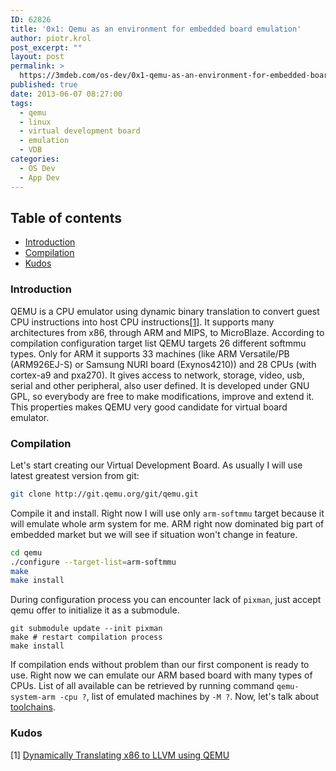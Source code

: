 ```yaml
---
ID: 62826
title: '0x1: Qemu as an environment for embedded board emulation'
author: piotr.krol
post_excerpt: ""
layout: post
permalink: >
  https://3mdeb.com/os-dev/0x1-qemu-as-an-environment-for-embedded-board-emulation/
published: true
date: 2013-06-07 08:27:00
tags:
  - qemu
  - linux
  - virtual development board
  - emulation
  - VDB
categories:
  - OS Dev
  - App Dev
---
```

## Table of contents ##

* [Introduction](/2013/06/07/qemu-as-an-environment-for-embedded-board-emulation/#intro)
* [Compilation](/2013/06/07/qemu-as-an-environment-for-embedded-board-emulation/#compilation)
* [Kudos](/2013/06/07/qemu-as-an-environment-for-embedded-board-emulation/#kudos)

<a id="intro"></a>
### Introduction ###

QEMU is a CPU emulator using dynamic binary translation to convert guest CPU
instructions into host CPU
instructions[[1]](http://infoscience.epfl.ch/record/149975/files/x86-llvm-translator-chipounov_2.pdf).
It supports many architectures from x86, through ARM and MIPS, to MicroBlaze.
According to compilation configuration target list QEMU targets 26 different
softmmu types.  Only for ARM it supports 33 machines (like ARM Versatile/PB
(ARM926EJ-S) or Samsung NURI board (Exynos4210)) and 28 CPUs (with cortex-a9 and
pxa270). It gives access to network, storage, video, usb, serial and other
peripheral, also user defined. It is developed under GNU GPL, so everybody are
free to make modifications, improve and extend it. This properties makes QEMU
very good candidate for virtual board emulator.

<a id="compilation"></a>
### Compilation ###
Let's start creating our Virtual Development Board. As usually I will use latest
greatest version from git:
```bash
git clone http://git.qemu.org/git/qemu.git
```
Compile it and install. Right now I will use only `arm-softmmu` target because it
will emulate whole arm system for me. ARM right now dominated big part of
embedded market but we will see if situation won't change in feature.
```bash
cd qemu
./configure --target-list=arm-softmmu
make
make install
```
During configuration process you can encounter lack of `pixman`, just accept qemu
offer to initialize it as a submodule.
```
git submodule update --init pixman
make # restart compilation process
make install
```
If compilation ends without problem than our first component is ready to use.
Right now we can emulate our ARM based board with many types of CPUs. List of
all available can be retrieved by running command `qemu-system-arm -cpu ?`, list
of emulated machines by `-M ?`. Now, let's talk about [toolchains](/2013/06/07/toolchain-for-virtual-development-board).

<a id="kudos"></a>
### Kudos ###
[1] [Dynamically Translating x86 to LLVM using QEMU](http://infoscience.epfl.ch/record/149975/files/x86-llvm-translator-chipounov_2.pdf)
